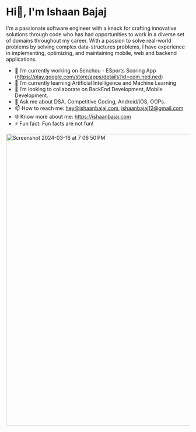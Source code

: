 # Hi👋, I'm Ishaan Bajaj

I'm a passionate software engineer with a knack for crafting innovative solutions through
code who has had opportunities to work in a diverse set of domains throughout my career.
With a passion to solve real-world problems by solving complex data-structures problems,
I have experience in implementing, optimizing, and maintaining
mobile, web and backend applications.


- 🔭 I’m currently working on Senchou - ESports Scoring App (https://play.google.com/store/apps/details?id=com.ned.ned)
- 🌱 I’m currently learning Artificial Intelligence and Machine Learning
- 👯 I’m looking to collaborate on BackEnd Development, Mobile Development.
- 💬 Ask me about DSA, Competitive Coding, Android/iOS, OOPs.
- 📫 How to reach me: hey@ishaanbajaj.com, ishaanbajaj12@gmail.com
- 🌐 Know more about me: https://ishaanbajaj.com
- ⚡ Fun fact: Fun facts are not fun!

  
<img width="799" alt="Screenshot 2024-03-16 at 7 06 50 PM" src="https://github.com/IshaanBajaj20/IshaanBajaj20/assets/42618525/1d189c97-a19f-4cbe-928b-690f758c52e5">

